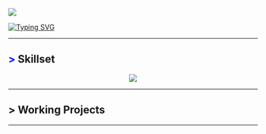 <img src="https://www.alupului.com/_next/image?url=%2Fstatic%2Fimages%2Fchrisalupului_youtube_banner_for_cyber_security_and_ethical_hacking.jpg&w=2048&q=75" />

[![Typing SVG](https://readme-typing-svg.demolab.com/?lines=Hi,+I'm+Neospring;Currently+learning+cyber+security)](https://git.io/typing-svg)

---
## <span style="color: blue !important;">&gt;</span> Skillset

<p align="center">
  <a href="https://skillicons.dev">
    <img src="https://skillicons.dev/icons?i=git,github,kubernetes,docker,aws,bash,css,discord,eclipse,express,vim,flask,go,html,js,kali,md,nextjs,nodejs,notion,obsidian,ps,postman,react,ts,vercel,vscode,wordpress,webflow,windows" />
  </a>
</p>

---
## > Working Projects


---
